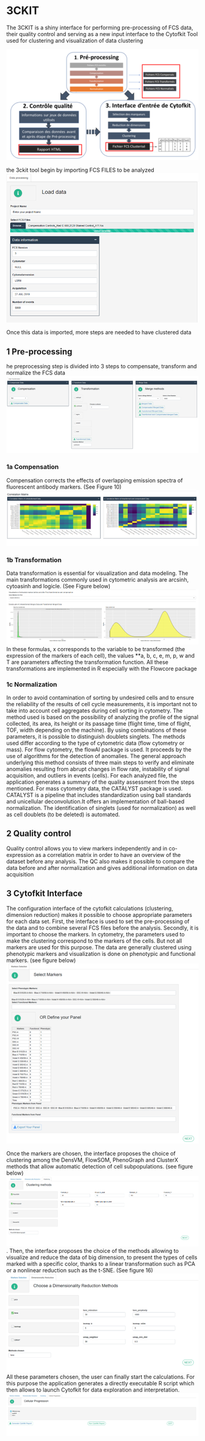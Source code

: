 # 3CKIT

The 3CKIT is a shiny interface for performing pre-processing of FCS data, their quality control and serving as a new input interface to the Cytofkit Tool used for clustering and visualization of data clustering

![3CKIT](Schemas/3ckit.PNG)

the 3ckit tool begin by importing FCS FILES to be analyzed 
![3CKIT](Schemas/Preprocessing1.PNG)

Once this data is imported, more steps are needed to have clustered data
## 1 Pre-processing 

he preprocessing step is divided into 3 steps to compensate, transform and normalize the FCS data
![3CKIT](Schemas/Preprocessing.PNG)
### 1a Compensation
Compensation corrects the effects of overlapping emission spectra of fluorescent antibody markers. (See Figure 10)
![3CKIT](Schemas/Compensation.PNG)

### 1b Transformation
Data transformation is essential for visualization and data modeling. The main transformations commonly used in cytometric analysis are arcsinh, cytoasinh and logicle. (See Figure below)
![3CKIT](Schemas/logicle.transformation.PNG)
In these formulas, x corresponds to the variable to be transformed (the expression of the markers of each cell), the values **a, b, c, e, m, p, w and T are parameters affecting the transformation function. All these transformations are implemented in R especially with the Flowcore package

### 1c Normalization

In order to avoid contamination of sorting by undesired cells and to ensure the reliability of the results of cell cycle measurements, it is important not to take into account cell aggregates during cell sorting in cytometry. The method used is based on the possibility of analyzing the profile of the signal collected, its area, its height or its passage time (flight time, time of flight, TOF, width depending on the machine). By using combinations of these parameters, it is possible to distinguish doublets singlets. The methods used differ according to the type of cytometric data (flow cytometry or mass).
For flow cytometry, the flowAI package is used. It proceeds by the use of algorithms for the detection of anomalies. The general approach underlying this method consists of three main steps to verify and eliminate anomalies resulting from abrupt changes in flow rate, instability of signal acquisition, and outliers in events (cells).
For each analyzed file, the application generates a summary of the quality assessment from the steps mentioned. 
For mass cytometry data, the CATALYST package is used. CATALYST is a pipeline that includes standardization using ball standards and unicellular deconvolution.It offers an implementation of ball-based normalization. The identification of singlets (used for normalization) as well as cell doublets (to be deleted) is automated.
## 2 Quality control

Quality control allows you to view markers independently and in co-expression as a correlation matrix in order to have an overview of the dataset before any analysis. The QC also makes it possible to compare the data before and after normalization and gives additional information on data acquisition 

## 3 Cytofkit Interface

The configuration interface of the cytofkit calculations (clustering, dimension reduction) makes it possible to choose appropriate parameters for each data set. First, the interface is used to set the pre-processing of the data and to combine several FCS files before the analysis.
Secondly, it is important to choose the markers. In cytometry, the parameters used to make the clustering correspond to the markers of the cells. But not all markers are used for this purpose. The data are generally clustered using phenotypic markers and visualization is done on phenotypic and functional markers. (see figure below)
![3CKIT](Schemas/Markers.selection.PNG)

Once the markers are chosen, the interface proposes the choice of clustering among the DensVM, FlowSOM, PhenoGraph and ClusterX methods that allow automatic detection of cell subpopulations. (see figure below)
![3CKIT](Schemas/Clustering.Methods.PNG).
Then, the interface proposes the choice of the methods allowing to visualize and reduce the data of big dimension, to present the types of cells marked with a specific color, thanks to a linear transformation such as PCA or a nonlinear reduction such as the t-SNE. (See figure 16)
![3CKIT](Schemas/Dimensionality.Reduction.Methods.PNG)
All these parameters chosen, the user can finally start the calculations. For this purpose the application generates a directly executable R script which then allows to launch Cytofkit for data exploration and interpretation.
![3CKIT](Schemas/Cellular.Progression.Method.PNG)

